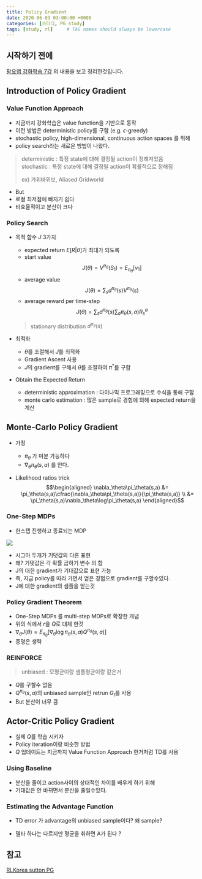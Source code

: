 ```yaml
---
title: Policy Gradient
date: 2020-06-03 03:00:00 +0000
categories: [스터디, PG study]
tags: [study, rl]     # TAG names should always be lowercase
---
```


## 시작하기 전에

[팡요랩 강화학습 7강](https://youtu.be/2YFBordM1fA) 의 내용을 보고 정리한것입니다.

## Introduction of Policy Gradient

### Value Function Approach

* 지금까지 강화학습은 value function을 기반으로 동작
* 이런 방법은 deterministic policy를 구함 (e.g. $\epsilon$-greedy)
* stochastic policy, high-dimensional, continuous action spaces 를 위해
* policy search라는 새로운 방법이 나왔다.

> deterministic : 특정 state에 대해 결정될 action이 정해져있음  
> stochastic : 특정 state에 대해 결정될 action이 확률적으로 정해짐
>  
> ex) 가위바위보, Aliased Gridworld

* But
* 로컬 최저점에 빠지기 쉽다
* 비효율적이고 분산이 크다

### Policy Search

* 목적 함수 $J$ 3가지
  * expected return $E[R | \theta]$가 최대가 되도록
  * start value
    $$J(\theta)=V^{\pi_\theta}(S_1)=E_{\pi_\theta}[v_1]$$
  * average value
    $$J(\theta)=\sum_sd^{\pi_\theta}(s)V^{\pi_\theta}(s)$$
  * average reward per time-step
    $$J(\theta)=\sum_sd^{\pi_\theta}(s)\sum_a\pi_\theta(s,a)R^a_s$$

  > stationary distribution $d^{\pi_\theta}(s)$

* 최적화
  * $\theta$를 조절해서 $J$를 최적화
  * Gradient Ascent 사용
  * $J$의 gradient를 구해서 $\theta$를 조절하여 $\pi^*$를 구함

* Obtain the Expected Return
  * deterministic approximation : 다이나믹 프로그래밍으로 수식을 통해 구함
  * monte carlo estimation : 많은 sample로 경험에 의해 expected return을 계산

## Monte-Carlo Policy Gradient

* 가정
  * $\pi_\theta$ 가 미분 가능하다
  * $\nabla_\theta\pi_\theta(s,a)$ 를 안다.
  
* Likelihood ratios trick
  $$\begin{aligned}
    \nabla_\theta\pi_\theta(s,a) &= \pi_\theta(s,a)\cfrac{\nabla_\theta\pi_\theta(s,a)}{\pi_\theta(s,a)} \\
    &= \pi_\theta(s,a)\nabla_\theta\log\pi_\theta(s,a)
  \end{aligned}$$

<!-- Softmax Policy / Gaussian Policy 에서 φ(s)가 무엇? -->

### One-Step MDPs

* 한스탭 진행하고 종료되는 MDP

![](/assets/img/2020-05-17-policy-gradient/2020-05-17-policy-gradient_203636.png)

* 시그마 두개가 기댓값의 다른 표현
* 왜? 기댓값은 각 확률 곱하기 변수 의 합
* J의 대한 gradient가 기대값으로 표현 가능
* 즉, 지금 policy를 따라 가면서 얻은 경험으로 gradient를 구할수있다.
* J에 대한 gradient의 샘플을 얻는것

### Policy Gradient Theorem

* One-Step MDPs 를 multi-step MDPs로 확장한 개념
* 위의 식에서 $r$을 $Q$로 대체 한것
* $\nabla_\theta J(\theta)=E_{\pi_\theta}[\nabla_\theta\log\pi_\theta(s,a)Q^{\pi_\theta}(s,a)]$
* 증명은 생략

### REINFORCE

> unbiased : 모평균이랑 샘플평균이랑 같은거
<!-- 이게 맞음?? unbiased 인지 아닌지는 어떻게 구함? -->
<!-- score function은 biased된것 방향성이 없어서? -->

* $Q$를 구할수 없음
* $Q^{\pi_\theta}(s,a)$의 unbiased sample인  retrun $G_t$를 사용
* But 분산이 너무 큼

## Actor-Critic Policy Gradient

* 실제 $Q$를 학습 시키자
* Policy iteration이랑 비슷한 방법
* $Q$ 업데이트는 지금까지 Value Function Approach 한거처럼 TD를 사용

<!-- Q_w 로 approximate 해도 된다 -> 증명 확인 -->

### Using Baseline

* 분산을 줄이고 action사이의 상대적인 차이를 배우게 하기 위해
* 기대값은 안 바뀌면서 분산을 줄일수있다.
<!-- V를 빼도 수학적으로 맞다느걸 증명하는거에서 왜 0이 되는지? 1을 미분해서 0이 된다?-->

### Estimating the Advantage Function

* TD error 가 advantage의 unbiased sample이다? 왜 sample?

* 델타 하나는 다르지만 평균을 취하면 A가 된다 ?
  
<!-- Q에만 씌운ㅇ 이유 - 뒤에꺼는쓰우나 마나 똑같아서  -->
<!-- 분산, 샘플간의 독립성 -->

## 참고

[RLKorea sutton PG](https://reinforcement-learning-kr.github.io/2018/06/28/1_sutton-pg/)
